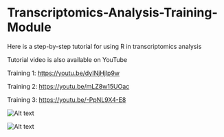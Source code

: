 # Transcriptomics-Analysis-Training-Module

Here is a step-by-step tutorial for using R in transcriptomics analysis

Tutorial video is also available on YouTube

Training 1: https://youtu.be/dyINjHjlp9w

Training 2: https://youtu.be/mLZ8w15UOac

Training 3: https://youtu.be/-PpNL9X4-E8

![Alt text](https://github.com/AdamYuanTian/Figure/blob/main/Readme_fig_R%20Tutorial/Slide1.png=737x385)

![Alt text](https://github.com/AdamYuanTian/Figure/blob/main/Readme_fig_R%20Tutorial/Slide2.PNG=1457x811)
